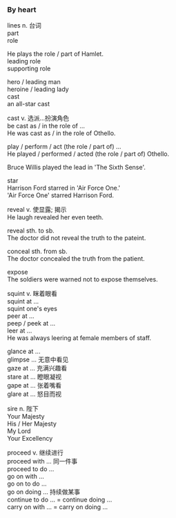 ### By heart  
lines n. 台词  
part  
role  

He plays the role / part of Hamlet.  
leading role  
supporting role  
  
hero / leading man  
heroine / leading lady  
cast  
an all-star cast  
  
cast v. 选派...扮演角色  
be cast as / in the role of ...  
He was cast as / in the role of Othello.  
  
play / perform / act (the role / part of) ...  
He played / performed / acted (the role / part of) Othello.  
  
Bruce Willis played the lead in 'The Sixth Sense'.  
  
star  
Harrison Ford starred in 'Air Force One.'  
'Air Force One' starred Harrison Ford.  
  
reveal v. 使显露; 揭示  
He laugh revealed her even teeth.  
  
reveal sth. to sb.  
The doctor did not reveal the truth to the pateint.  
  
conceal sth. from sb.  
The doctor concealed the truth from the patient.  
  
expose  
The soldiers were warned not to expose themselves.  
  
squint v. 眯着眼看  
squint at ...  
squint one's eyes  
peer at ...  
peep / peek at ...  
leer at ...  
He was always leering at female members of staff.  
  
glance at ...  
glimpse ... 无意中看见  
gaze at ... 充满兴趣看  
stare at ... 瞪眼凝视  
gape at ...  张着嘴看  
glare at ... 怒目而视  
  
sire n. 陛下  
Your Majesty  
His / Her Majesty  
My Lord  
Your Excellency  
  
proceed v. 继续进行  
proceed with ...  同一件事  
proceed to do ...  
go on with ...  
go on to do ...  
go on doing ... 持续做某事  
continue to do ...  = continue doing ...  
carry on with ... = carry on doing ...  